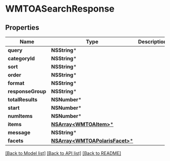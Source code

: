 # WMTOASearchResponse

## Properties
Name | Type | Description | Notes
------------ | ------------- | ------------- | -------------
**query** | **NSString*** |  | [optional] 
**categoryId** | **NSString*** |  | [optional] 
**sort** | **NSString*** |  | [optional] 
**order** | **NSString*** |  | [optional] 
**format** | **NSString*** |  | [optional] 
**responseGroup** | **NSString*** |  | [optional] 
**totalResults** | **NSNumber*** |  | [optional] 
**start** | **NSNumber*** |  | [optional] 
**numItems** | **NSNumber*** |  | [optional] 
**items** | [**NSArray&lt;WMTOAItem&gt;***](WMTOAItem.md) |  | [optional] 
**message** | **NSString*** |  | [optional] 
**facets** | [**NSArray&lt;WMTOAPolarisFacet&gt;***](WMTOAPolarisFacet.md) |  | [optional] 

[[Back to Model list]](../README.md#documentation-for-models) [[Back to API list]](../README.md#documentation-for-api-endpoints) [[Back to README]](../README.md)


